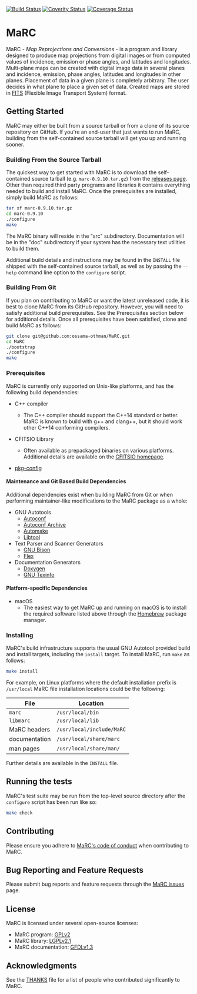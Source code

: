 [![Build Status](https://travis-ci.org/ossama-othman/MaRC.svg?branch=master)](https://travis-ci.org/ossama-othman/MaRC)
[![Coverity Status](https://scan.coverity.com/projects/13233/badge.svg)](https://scan.coverity.com/projects/ossama-othman-marc)
[![Coverage Status](https://coveralls.io/repos/github/ossama-othman/MaRC/badge.svg?branch=master)](https://coveralls.io/github/ossama-othman/MaRC?branch=master)

# MaRC

MaRC - _Map Reprojections and Conversions_ - is a program and library
designed to produce map projections from digital images or from
computed values of incidence, emission or phase angles, and latitudes
and longitudes.  Multi-plane maps can be created with digital image
data in several planes and incidence, emission, phase angles,
latitudes and longitudes in other planes.  Placement of data in a
given plane is completely arbitrary.  The user decides in what plane
to place a given set of data.  Created maps are stored in
[FITS](https://fits.gsfc.nasa.gov/fits_standard.html) (Flexible Image
Transport System) format.

## Getting Started

MaRC may either be built from a source tarball or from a clone of its
source repository on GitHub.  If you're an end-user that just wants to
run MaRC, building from the self-contained source tarball will get you
up and running sooner.

### Building From the Source Tarball

The quickest way to get started with MaRC is to download the
self-contained source tarball (e.g. `marc-0.9.10.tar.gz`) from the
[releases page](https://github.com/ossama-othman/MaRC/releases).
Other than required third party programs and libraries it contains
everything needed to build and install MaRC.  Once the prerequisites
are installed, simply build MaRC as follows:

```sh
tar xf marc-0.9.10.tar.gz
cd marc-0.9.10
./configure
make
```

The MaRC binary will reside in the "src" subdirectory.  Documentation
will be in the "doc" subdirectory if your system has the necessary
text utilities to build them.

Additional build details and instructions may be found in the
`INSTALL` file shipped with the self-contained source tarball, as well
as by passing the `--help` command line option to the `configure`
script.

### Building From Git
If you plan on contributing to MaRC or want the latest unreleased
code, it is best to clone MaRC from its GitHub repository.  However,
you will need to satisfy additional build prerequisites.  See the
Prerequisites section below for additional details.  Once all
prerequisites have been satisfied, clone and build MaRC as follows:

```sh
git clone git@github.com:ossama-othman/MaRC.git
cd MaRC
./bootstrap
./configure
make
```

### Prerequisites

MaRC is currently only supported on Unix-like platforms, and has the
following build dependencies:

* C++ compiler
  * The C++ compiler should support the C++14 standard or better.
    MaRC is known to build with g++ and clang++, but it should work
    other C++14 conforming compilers.

* CFITSIO Library
  * Often available as prepackaged binaries on various platforms.
    Additional details are available on the [CFITSIO
    homepage](https://heasarc.gsfc.nasa.gov/fitsio/fitsio.html).

* [pkg-config](https://www.freedesktop.org/wiki/Software/pkg-config/)

#### Maintenance and Git Based Build Dependencies

Additional dependencies exist when building MaRC from Git or when
performing maintainer-like modifications to the MaRC package as a whole:

* GNU Autotools
  * [Autoconf](https://www.gnu.org/software/autoconf/)
  * [Autoconf Archive](https://www.gnu.org/software/autoconf-archive/)
  * [Automake](https://www.gnu.org/software/automake/)
  * [Libtool](https://www.gnu.org/software/libtool/)
* Text Parser and Scanner Generators
  * [GNU Bison](https://www.gnu.org/software/bison/)
  * [Flex](https://github.com/westes/flex)
* Documentation Generators
  * [Doxygen](http://www.doxygen.org/)
  * [GNU Texinfo](https://www.gnu.org/software/texinfo/)

#### Platform-specific Dependencies
* macOS
  * The easiest way to get MaRC up and running on macOS is to install
    the required software listed above through the
    [Homebrew](https://brew.sh/) package manager.

### Installing

MaRC's build infrastructure supports the usual GNU Autotool provided
build and install targets, including the `install` target.  To install
MaRC, run `make` as follows:

```sh
make install
```

For example, on Linux platforms where the default installation prefix
is `/usr/local` MaRC file installation locations could be the
following:

File | Location
---- | --------
`marc` | `/usr/local/bin`
`libmarc` | `/usr/local/lib`
MaRC headers | `/usr/local/include/MaRC`
documentation | `/usr/local/share/marc`
man pages | `/usr/local/share/man/`

Further details are available in the `INSTALL` file.

## Running the tests

MaRC's test suite may be run from the top-level source directory after
the `configure` script has been run like so:

```sh
make check
```

## Contributing

Please ensure you adhere to [MaRC's code of
conduct](CODE_OF_CONDUCT.md) when contributing to MaRC.

<!--
## Versioning
[SemVer](http://semver.org/)
-->

## Bug Reporting and Feature Requests
Please submit bug reports and feature requests through the [MaRC
issues](https://github.com/ossama-othman/MaRC/issues) page.

## License

MaRC is licensed under several open-source licenses:

* MaRC program: [GPLv2](../COPYING)
* MaRC library: [LGPLv2.1](../COPYING.LESSER)
* MaRC documentation: [GFDLv1.3](../COPYING.DOC)

## Acknowledgments

See the [THANKS](../THANKS) file for a list of people who contributed
significantly to MaRC.

<!-- Original layout based on Billie Thompson's (PurpleBooth)
     README-template.md at
     https://gist.github.com/PurpleBooth/109311bb0361f32d87a2 -->

